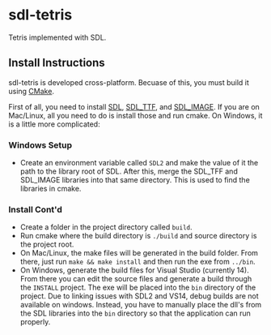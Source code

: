 # sdl-tetris
Tetris implemented with SDL.

## Install Instructions
sdl-tetris is developed cross-platform. Becuase of this, you must build it using [CMake](https://cmake.org/download/).

First of all, you need to install [SDL](https://www.libsdl.org/download-2.0.php), [SDL_TTF](https://www.libsdl.org/projects/SDL_ttf/), and [SDL_IMAGE](https://www.libsdl.org/projects/SDL_image/). If you are on Mac/Linux, all you need to do is install those and run cmake. On Windows, it is a little more complicated:

### Windows Setup

- Create an environment variable called `SDL2` and make the value of it the path to the library root of SDL. After this, merge the SDL_TFF and SDL_IMAGE libraries into that same directory. This is used to find the libraries in cmake.

### Install Cont'd
- Create a folder in the project directory called `build`.
- Run cmake where the build directory is `./build` and source directory is the project root.
- On Mac/Linux, the make files will be generated in the build folder. From there, just run `make && make install` and then run the exe from `../bin`.
- On Windows, generate the build files for Visual Studio (currently 14). From there you can edit the source files and generate a build through the `INSTALL` project. The exe will be placed into the `bin` directory of the project. Due to linking issues with SDL2 and VS14, debug builds are not available on windows. Instead, you have to manually place the dll's from the SDL libraries into the `bin` directory so that the application can run properly.
